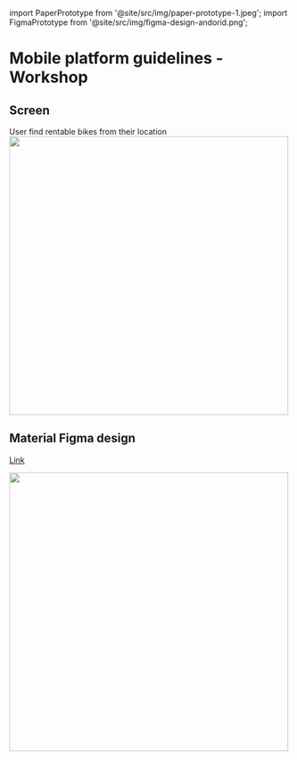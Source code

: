 import PaperPrototype from '@site/src/img/paper-prototype-1.jpeg';
import FigmaPrototype from '@site/src/img/figma-design-andorid.png';

# Mobile platform guidelines - Workshop

## Screen

User find rentable bikes from their location
<img src={PaperPrototype} width="500px"/>

## Material Figma design

<a href="https://www.figma.com/file/xSEmkPOkbUEZMS0EMOLsuQ/Shared-mobility?node-id=0%3A1&t=aWfMu47wmqd24k23-1"> <u>Link</u></a> <br/>

<img src={FigmaPrototype} width="500px"/>
